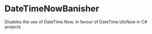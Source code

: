# DateTimeNowBanisher
Disables the use of DateTime.Now, in favour of DateTime.UtcNow in C# projects
